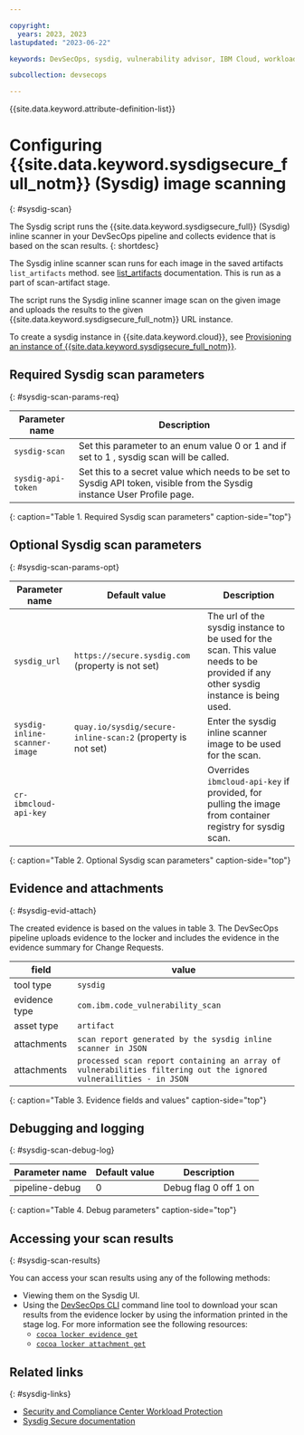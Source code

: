 ```yaml
---

copyright: 
  years: 2023, 2023
lastupdated: "2023-06-22"

keywords: DevSecOps, sysdig, vulnerability advisor, IBM Cloud, workload protection

subcollection: devsecops

---
```


{{site.data.keyword.attribute-definition-list}}

# Configuring {{site.data.keyword.sysdigsecure_full_notm}} (Sysdig) image scanning
{: #sysdig-scan}

The Sysdig script runs the {{site.data.keyword.sysdigsecure_full}} (Sysdig) inline scanner in your DevSecOps pipeline and collects evidence that is based on the scan results.
{: shortdesc}

The Sysdig inline scanner scan runs for each image in the saved artifacts `list_artifacts` method. see [list_artifacts](/docs/devsecops?topic=devsecops-devsecops-pipelinectl##list_artifacts) documentation. This is run as a part of scan-artifact stage.

The script runs the Sysdig inline scanner image scan on the given image and uploads the results to the given {{site.data.keyword.sysdigsecure_full_notm}} URL instance. 

To create a sysdig instance in {{site.data.keyword.cloud}}, see [Provisioning an instance of {{site.data.keyword.sysdigsecure_full_notm}}](/docs/workload-protection?topic=workload-protection-provision).

## Required Sysdig scan parameters
{: #sysdig-scan-params-req}

| Parameter name | Description |
|-|-|
| `sysdig-scan` |  Set this parameter to an enum value 0 or 1 and if set to 1 , sysdig scan will be called. |
| `sysdig-api-token` | Set this to a secret value which needs to be set to Sysdig API token, visible from the Sysdig instance User Profile page. |
{: caption="Table 1. Required Sysdig scan parameters" caption-side="top"}

## Optional Sysdig scan parameters
{: #sysdig-scan-params-opt}

| Parameter name | Default value | Description |
|-|-|-|
| `sysdig_url` | `https://secure.sysdig.com` (property is not set)| The url of the sysdig instance to be used for the scan. This value needs to be provided if any other sysdig instance is being used. |
| `sysdig-inline-scanner-image` | `quay.io/sysdig/secure-inline-scan:2` (property is not set)| Enter the sysdig inline scanner image to be used for the scan.|
| `cr-ibmcloud-api-key` | | Overrides `ibmcloud-api-key` if provided, for pulling the image from container registry for sysdig scan.|
{: caption="Table 2. Optional Sysdig scan parameters" caption-side="top"}

## Evidence and attachments
{: #sysdig-evid-attach}

The created evidence is based on the values in table 3. The DevSecOps pipeline uploads evidence to the locker and includes the evidence in the evidence summary for Change Requests.

| field | value | 
| ----- | ----- |
| tool type     | `sysdig` |
| evidence type | `com.ibm.code_vulnerability_scan` |
| asset type    | `artifact` |
| attachments   | `scan report generated by the sysdig inline scanner in JSON` |
| attachments   | `processed scan report containing an array of vulnerabilities filtering out the ignored vulnerailities - in JSON` |
{: caption="Table 3. Evidence fields and values" caption-side="top"}

## Debugging and logging
{: #sysdig-scan-debug-log}

| Parameter name | Default value | Description |
|-|-|-|
| pipeline-debug | 0 | Debug flag 0 off 1 on | 
{: caption="Table 4. Debug parameters" caption-side="top"}

## Accessing your scan results
{: #sysdig-scan-results}

You can access your scan results using any of the following methods:

- Viewing them on the Sysdig UI.
- Using the [DevSecOps CLI](/docs/devsecops?topic=devsecops-cd-devsecops-cli) command line tool to download your scan results from the evidence locker by using the information printed in the stage log.  For more information see the following resources:
   - [`cocoa locker evidence get`](/docs/devsecops?topic=devsecops-cd-devsecops-cli#locker-evidence-get)
   - [`cocoa locker attachment get`](/docs/devsecops?topic=devsecops-cd-devsecops-cli#locker-attachment-get)

## Related links
{: #sysdig-links}

   - [Security and Compliance Center Workload Protection](/docs/workload-protection?topic=workload-protection-launch)
   - [Sysdig Secure documentation](https://cloud.ibm.com/docs/workload-protection?topic=workload-protection-sysdig_doc)
